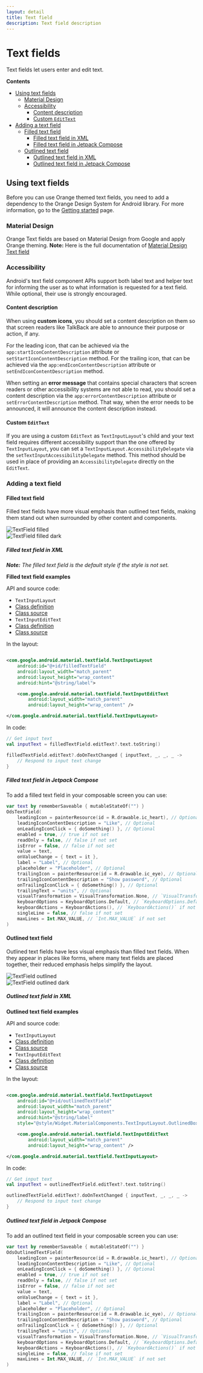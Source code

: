 ```yaml
---
layout: detail
title: Text field
description: Text field description
---
```


# Text fields

Text fields let users enter and edit text.

**Contents**

* [Using text fields](#using-text-fields)
    * [Material Design](#material-design)
    * [Accessibility](#accessibility)
      * [Content description](#content-description)
      * [Custom `EditText`](#custom-edittext)
* [Adding a text field](#adding-a-text-field)
    * [Filled text field](#filled-text-field)
      * [Filled text field in XML](#filled-text-field-in-xml)
      * [Filled text field in Jetpack Compose](#filled-text-field-in-jetpack-compose)
    * [Outlined text field](#outlined-text-field)
      * [Outlined text field in XML](#outlined-text-field-in-xml)
      * [Outlined text field in Jetpack Compose](#outlined-text-field-in-jetpack-compose)

## Using text fields

Before you can use Orange themed text fields, you need to add a dependency to the Orange Design
System for Android library. For more information, go to the
[Getting started](../getting-started.md) page.

### Material Design

Orange Text fields are based on Material Design from Google and apply Orange theming.
**Note:** Here is the full documentation
of [Material Design Text field](https://material.io/components/text-fields/)

### Accessibility

Android's text field component APIs support both label text and helper text for informing the user
as to what information is requested for a text field. While optional, their use is strongly
encouraged.

#### Content description

When using **custom icons**, you should set a content description on them so that screen readers
like TalkBack are able to announce their purpose or action, if any.

For the leading icon, that can be achieved via the
`app:startIconContentDescription` attribute or `setStartIconContentDescription`
method. For the trailing icon, that can be achieved via the
`app:endIconContentDescription` attribute or `setEndIconContentDescription`
method.

When setting an **error message** that contains special characters that screen readers or other
accessibility systems are not able to read, you should set a content description via
the `app:errorContentDescription` attribute or
`setErrorContentDescription` method. That way, when the error needs to be announced, it will
announce the content description instead.

#### Custom `EditText`

If you are using a custom `EditText` as `TextInputLayout`'s child and your text field requires
different accessibility support than the one offered by
`TextInputLayout`, you can set a `TextInputLayout.AccessibilityDelegate` via the
`setTextInputAccessibilityDelegate` method. This method should be used in place of providing
an `AccessibilityDelegate` directly on the `EditText`.

### Adding a text field

#### Filled text field

Filled text fields have more visual emphasis than outlined text fields, making them stand out when
surrounded by other content and components.

  ![TextField filled](images/textfield_filled_light.png)  
  ![TextField filled dark](images/textfield_filled_dark.png)

##### Filled text field in XML

_**Note:** The filled text field is the default style if the style is not set._

**Filled text field examples**

API and source code:

* `TextInputLayout`
* [Class definition](https://developer.android.com/reference/com/google/android/material/textfield/TextInputLayout)
* [Class source](https://github.com/material-components/material-components-android/tree/master/lib/java/com/google/android/material/textfield/TextInputLayout.java)
* `TextInputEditText`
* [Class definition](https://developer.android.com/reference/com/google/android/material/textfield/TextInputEditText)
* [Class source](https://github.com/material-components/material-components-android/tree/master/lib/java/com/google/android/material/textfield/TextInputEditText.java)

In the layout:

```xml

<com.google.android.material.textfield.TextInputLayout
    android:id="@+id/filledTextField"
    android:layout_width="match_parent"
    android:layout_height="wrap_content"
    android:hint="@string/label">

    <com.google.android.material.textfield.TextInputEditText
        android:layout_width="match_parent"
        android:layout_height="wrap_content" />

</com.google.android.material.textfield.TextInputLayout>
```

In code:

```kt
// Get input text
val inputText = filledTextField.editText?.text.toString()

filledTextField.editText?.doOnTextChanged { inputText, _, _, _ ->
    // Respond to input text change
}
```

##### Filled text field in Jetpack Compose

To add a filled text field in your composable screen you can use:

```kotlin
var text by rememberSaveable { mutableStateOf("") }
OdsTextField(
    leadingIcon = painterResource(id = R.drawable.ic_heart), // Optional
    leadingIconContentDescription = "Like", // Optional
    onLeadingIconClick = { doSomething() }, // Optional
    enabled = true, // true if not set
    readOnly = false, // false if not set
    isError = false, // false if not set
    value = text,
    onValueChange = { text = it },
    label = "Label", // Optional
    placeholder = "Placeholder", // Optional
    trailingIcon = painterResource(id = R.drawable.ic_eye), // Optional
    trailingIconContentDescription = "Show password", // Optional
    onTrailingIconClick = { doSomething() }, // Optional
    trailingText = "units", // Optional
    visualTransformation = VisualTransformation.None, // `VisualTransformation.None` if not set
    keyboardOptions = KeyboardOptions.Default, // `KeyboardOptions.Default` if not set
    keyboardActions = KeyboardActions(), // `KeyboardActions()` if not set
    singleLine = false, // false if not set
    maxLines = Int.MAX_VALUE, // `Int.MAX_VALUE` if not set
)
```

#### Outlined text field

Outlined text fields have less visual emphasis than filled text fields. When they appear in places
like forms, where many text fields are placed together, their reduced emphasis helps simplify the
layout.

  ![TextField outlined](images/textfield_outlined_light.png)  
  ![TextField outlined dark](images/textfield_outlined_dark.png)

##### Outlined text field in XML

**Outlined text field examples**

API and source code:

* `TextInputLayout`
* [Class definition](https://developer.android.com/reference/com/google/android/material/textfield/TextInputLayout)
* [Class source](https://github.com/material-components/material-components-android/tree/master/lib/java/com/google/android/material/textfield/TextInputLayout.java)
* `TextInputEditText`
* [Class definition](https://developer.android.com/reference/com/google/android/material/textfield/TextInputEditText)
* [Class source](https://github.com/material-components/material-components-android/tree/master/lib/java/com/google/android/material/textfield/TextInputEditText.java)

In the layout:

```xml

<com.google.android.material.textfield.TextInputLayout 
    android:id="@+id/outlinedTextField"
    android:layout_width="match_parent"
    android:layout_height="wrap_content"
    android:hint="@string/label"
    style="@style/Widget.MaterialComponents.TextInputLayout.OutlinedBox">

    <com.google.android.material.textfield.TextInputEditText 
        android:layout_width="match_parent"
        android:layout_height="wrap_content" />

</com.google.android.material.textfield.TextInputLayout>
```

In code:

```kt
// Get input text
val inputText = outlinedTextField.editText?.text.toString()

outlinedTextField.editText?.doOnTextChanged { inputText, _, _, _ ->
    // Respond to input text change
}
```

##### Outlined text field in Jetpack Compose

To add an outlined text field in your composable screen you can use:

```kotlin
var text by rememberSaveable { mutableStateOf("") }
OdsOutlinedTextField(
    leadingIcon = painterResource(id = R.drawable.ic_heart), // Optional
    leadingIconContentDescription = "Like", // Optional
    onLeadingIconClick = { doSomething() }, // Optional
    enabled = true, // true if not set
    readOnly = false, // false if not set
    isError = false, // false if not set
    value = text,
    onValueChange = { text = it },
    label = "Label", // Optional
    placeholder = "Placeholder", // Optional
    trailingIcon = painterResource(id = R.drawable.ic_eye), // Optional
    trailingIconContentDescription = "Show password", // Optional
    onTrailingIconClick = { doSomething() }, // Optional
    trailingText = "units", // Optional
    visualTransformation = VisualTransformation.None, // `VisualTransformation.None` if not set
    keyboardOptions = KeyboardOptions.Default, // `KeyboardOptions.Default` if not set
    keyboardActions = KeyboardActions(), // `KeyboardActions()` if not set
    singleLine = false, // false if not set
    maxLines = Int.MAX_VALUE, // `Int.MAX_VALUE` if not set
)
```
